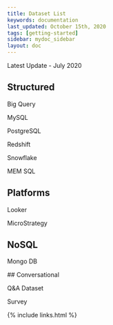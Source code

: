 ```yaml
---
title: Dataset List
keywords: documentation
last_updated: October 15th, 2020
tags: [getting-started]
sidebar: mydoc_sidebar
layout: doc
---
```


Latest Update - July 2020

## Structured

Big Query

MySQL

PostgreSQL

Redshift

Snowflake

MEM SQL

## Platforms

Looker

MicroStrategy

## NoSQL

Mongo DB

## Conversational

Q&A Dataset

Survey

{% include links.html %}
    